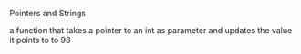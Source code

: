 Pointers and Strings

a function that takes a pointer to an int as parameter and updates the value it points to to 98
